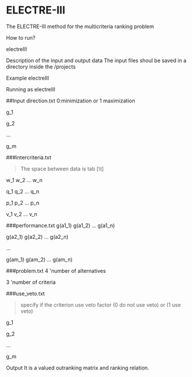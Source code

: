 # ELECTRE-III
The ELECTRE-III method for the multicriteria ranking problem

How to run?

electreIII 

Description of the input and output data
The input files shoul be saved in a directory inside the /projects

Example electreIII

Running as electreIII

##Input
direction.txt
0:minimization or 1 maximization

g_1

g_2

...

g_m


###intercriteria.txt
> The space between data is tab [\t]

w_1 w_2 ... w_n

q_1 q_2 ... q_n

p_1 p_2 ... p_n

v_1 v_2 ... v_n

###performance.txt
g(a1_1) g(a1_2) ... g(a1_n)

g(a2_1) g(a2_2) ... g(a2_n)

...

g(am_1) g(am_2) ... g(am_n)

###problem.txt
4	'number of alternatives

3	'number of criteria

###use_veto.txt
> specify if the criterion use veto factor (0 do not use veto) or (1 use veto)

g_1

g_2

...

g_m

Output
It is a valued outranking matrix and ranking relation.
